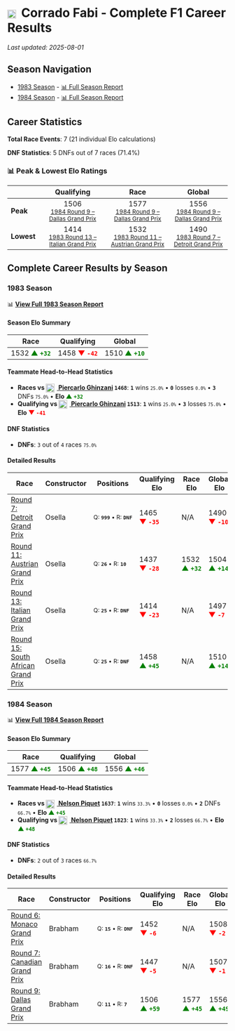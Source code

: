 # <img src="https://upload.wikimedia.org/wikipedia/commons/0/03/Flag_of_Italy.svg" alt="Italy" width="20" height="auto" style="vertical-align: middle; margin-right: 5px;" onerror="this.outerHTML='🇮🇹'; this.style.marginRight='5px';"/> Corrado Fabi - Complete F1 Career Results

*Last updated: 2025-08-01*

## Season Navigation

- [1983 Season](#1983-season) - [📊 Full Season Report](../seasons/1983-season-report)
- [1984 Season](#1984-season) - [📊 Full Season Report](../seasons/1984-season-report)

## Career Statistics

**Total Race Events**: 7 (21 individual Elo calculations)

**DNF Statistics**: 5 DNFs out of 7 races (71.4%)

### 📊 Peak & Lowest Elo Ratings

| &nbsp; | Qualifying | Race | Global |
|-------|------------|------|--------|
| **Peak** | <center> 1506 <br/><small> [1984 Round 9 – Dallas Grand Prix](../seasons/1984-season-report#round-9-dallas-grand-prix) </small></center> | <center> 1577 <br/><small> [1984 Round 9 – Dallas Grand Prix](../seasons/1984-season-report#round-9-dallas-grand-prix) </small></center> | <center> 1556  <br/><small> [1984 Round 9 – Dallas Grand Prix](../seasons/1984-season-report#round-9-dallas-grand-prix) </small></center> |
| **Lowest** | <center> 1414 <br/><small> [1983 Round 13 – Italian Grand Prix](../seasons/1983-season-report#round-13-italian-grand-prix) </small></center> | <center> 1532 <br/><small> [1983 Round 11 – Austrian Grand Prix](../seasons/1983-season-report#round-11-austrian-grand-prix) </small></center> | <center> 1490 <br/><small> [1983 Round 7 – Detroit Grand Prix](../seasons/1983-season-report#round-7-detroit-grand-prix) </small></center> |


## Complete Career Results by Season

### 1983 Season

📊 **[View Full 1983 Season Report](../seasons/1983-season-report)**

#### Season Elo Summary

| Race | Qualifying | Global |
|------|------------|--------|
| 1532 **<span style="color: green;">▲&nbsp;`+32`</span>** | 1458 **<span style="color: red;">▼&nbsp;`-42`</span>** | 1510 **<span style="color: green;">▲&nbsp;`+10`</span>** |

#### Teammate Head-to-Head Statistics

- **Races vs [<img src="https://upload.wikimedia.org/wikipedia/commons/0/03/Flag_of_Italy.svg" alt="Italy" width="20" height="auto" style="vertical-align: middle; margin-right: 5px;" onerror="this.outerHTML='🇮🇹'; this.style.marginRight='5px';"/> Piercarlo Ghinzani](piercarlo-ghinzani) `1468`**: **`1`** wins <small>`25.0%`</small> • **`0`** losses <small>`0.0%`</small> • **`3`** DNFs <small>`75.0%`</small> • **Elo <span style="color: green;">▲&nbsp;`+32`</span>**
- **Qualifying vs [<img src="https://upload.wikimedia.org/wikipedia/commons/0/03/Flag_of_Italy.svg" alt="Italy" width="20" height="auto" style="vertical-align: middle; margin-right: 5px;" onerror="this.outerHTML='🇮🇹'; this.style.marginRight='5px';"/> Piercarlo Ghinzani](piercarlo-ghinzani) `1513`**: **`1`** wins <small>`25.0%`</small> • **`3`** losses <small>`75.0%`</small> • **Elo <span style="color: red;">▼&nbsp;`-41`</span>**

#### DNF Statistics

- **DNFs**: `3` out of `4` races <small>`75.0%`</small>

#### Detailed Results

| Race | Constructor | Positions | Qualifying Elo | Race Elo | Global Elo | Teammate |
|------|-------------|-----------|----------------|----------|------------|----------|
| [Round 7: Detroit Grand Prix](../seasons/1983-season-report#round-7-detroit-grand-prix) | Osella | <small>Q:&nbsp;**`999`**&nbsp;•&nbsp;R:&nbsp;**`DNF`**</small> | 1465 **<span style="color: red;">▼&nbsp;`-35`</span>** | N/A | 1490 **<span style="color: red;">▼&nbsp;`-10`</span>** | [<img src="https://upload.wikimedia.org/wikipedia/commons/0/03/Flag_of_Italy.svg" alt="Italy" width="20" height="auto" style="vertical-align: middle; margin-right: 5px;" onerror="this.outerHTML='🇮🇹'; this.style.marginRight='5px';"/> Piercarlo Ghinzani](piercarlo-ghinzani)<br/><small>Q:&nbsp;**`24`**&nbsp;•&nbsp;R:&nbsp;**`DNF`**</small> |
| [Round 11: Austrian Grand Prix](../seasons/1983-season-report#round-11-austrian-grand-prix) | Osella | <small>Q:&nbsp;**`26`**&nbsp;•&nbsp;R:&nbsp;**`10`**</small> | 1437 **<span style="color: red;">▼&nbsp;`-28`</span>** | 1532 **<span style="color: green;">▲&nbsp;`+32`</span>** | 1504 **<span style="color: green;">▲&nbsp;`+14`</span>** | [<img src="https://upload.wikimedia.org/wikipedia/commons/0/03/Flag_of_Italy.svg" alt="Italy" width="20" height="auto" style="vertical-align: middle; margin-right: 5px;" onerror="this.outerHTML='🇮🇹'; this.style.marginRight='5px';"/> Piercarlo Ghinzani](piercarlo-ghinzani)<br/><small>Q:&nbsp;**`25`**&nbsp;•&nbsp;R:&nbsp;**`11`**</small> |
| [Round 13: Italian Grand Prix](../seasons/1983-season-report#round-13-italian-grand-prix) | Osella | <small>Q:&nbsp;**`25`**&nbsp;•&nbsp;R:&nbsp;**`DNF`**</small> | 1414 **<span style="color: red;">▼&nbsp;`-23`</span>** | N/A | 1497 **<span style="color: red;">▼&nbsp;`-7`</span>** | [<img src="https://upload.wikimedia.org/wikipedia/commons/0/03/Flag_of_Italy.svg" alt="Italy" width="20" height="auto" style="vertical-align: middle; margin-right: 5px;" onerror="this.outerHTML='🇮🇹'; this.style.marginRight='5px';"/> Piercarlo Ghinzani](piercarlo-ghinzani)<br/><small>Q:&nbsp;**`23`**&nbsp;•&nbsp;R:&nbsp;**`DNF`**</small> |
| [Round 15: South African Grand Prix](../seasons/1983-season-report#round-15-south-african-grand-prix) | Osella | <small>Q:&nbsp;**`25`**&nbsp;•&nbsp;R:&nbsp;**`DNF`**</small> | 1458 **<span style="color: green;">▲&nbsp;`+45`</span>** | N/A | 1510 **<span style="color: green;">▲&nbsp;`+14`</span>** | [<img src="https://upload.wikimedia.org/wikipedia/commons/0/03/Flag_of_Italy.svg" alt="Italy" width="20" height="auto" style="vertical-align: middle; margin-right: 5px;" onerror="this.outerHTML='🇮🇹'; this.style.marginRight='5px';"/> Piercarlo Ghinzani](piercarlo-ghinzani)<br/><small>Q:&nbsp;**`26`**&nbsp;•&nbsp;R:&nbsp;**`DNF`**</small> |

### 1984 Season

📊 **[View Full 1984 Season Report](../seasons/1984-season-report)**

#### Season Elo Summary

| Race | Qualifying | Global |
|------|------------|--------|
| 1577 **<span style="color: green;">▲&nbsp;`+45`</span>** | 1506 **<span style="color: green;">▲&nbsp;`+48`</span>** | 1556 **<span style="color: green;">▲&nbsp;`+46`</span>** |

#### Teammate Head-to-Head Statistics

- **Races vs [<img src="https://upload.wikimedia.org/wikipedia/commons/0/05/Flag_of_Brazil.svg" alt="Brazil" width="20" height="auto" style="vertical-align: middle; margin-right: 5px;" onerror="this.outerHTML='🇧🇷'; this.style.marginRight='5px';"/> Nelson Piquet](nelson-piquet) `1637`**: **`1`** wins <small>`33.3%`</small> • **`0`** losses <small>`0.0%`</small> • **`2`** DNFs <small>`66.7%`</small> • **Elo <span style="color: green;">▲&nbsp;`+45`</span>**
- **Qualifying vs [<img src="https://upload.wikimedia.org/wikipedia/commons/0/05/Flag_of_Brazil.svg" alt="Brazil" width="20" height="auto" style="vertical-align: middle; margin-right: 5px;" onerror="this.outerHTML='🇧🇷'; this.style.marginRight='5px';"/> Nelson Piquet](nelson-piquet) `1823`**: **`1`** wins <small>`33.3%`</small> • **`2`** losses <small>`66.7%`</small> • **Elo <span style="color: green;">▲&nbsp;`+48`</span>**

#### DNF Statistics

- **DNFs**: `2` out of `3` races <small>`66.7%`</small>

#### Detailed Results

| Race | Constructor | Positions | Qualifying Elo | Race Elo | Global Elo | Teammate |
|------|-------------|-----------|----------------|----------|------------|----------|
| [Round 6: Monaco Grand Prix](../seasons/1984-season-report#round-6-monaco-grand-prix) | Brabham | <small>Q:&nbsp;**`15`**&nbsp;•&nbsp;R:&nbsp;**`DNF`**</small> | 1452 **<span style="color: red;">▼&nbsp;`-6`</span>** | N/A | 1508 **<span style="color: red;">▼&nbsp;`-2`</span>** | [<img src="https://upload.wikimedia.org/wikipedia/commons/0/05/Flag_of_Brazil.svg" alt="Brazil" width="20" height="auto" style="vertical-align: middle; margin-right: 5px;" onerror="this.outerHTML='🇧🇷'; this.style.marginRight='5px';"/> Nelson Piquet](nelson-piquet)<br/><small>Q:&nbsp;**`9`**&nbsp;•&nbsp;R:&nbsp;**`DNF`**</small> |
| [Round 7: Canadian Grand Prix](../seasons/1984-season-report#round-7-canadian-grand-prix) | Brabham | <small>Q:&nbsp;**`16`**&nbsp;•&nbsp;R:&nbsp;**`DNF`**</small> | 1447 **<span style="color: red;">▼&nbsp;`-5`</span>** | N/A | 1507 **<span style="color: red;">▼&nbsp;`-1`</span>** | [<img src="https://upload.wikimedia.org/wikipedia/commons/0/05/Flag_of_Brazil.svg" alt="Brazil" width="20" height="auto" style="vertical-align: middle; margin-right: 5px;" onerror="this.outerHTML='🇧🇷'; this.style.marginRight='5px';"/> Nelson Piquet](nelson-piquet)<br/><small>Q:&nbsp;**`1`**&nbsp;•&nbsp;R:&nbsp;**`1`**</small> |
| [Round 9: Dallas Grand Prix](../seasons/1984-season-report#round-9-dallas-grand-prix) | Brabham | <small>Q:&nbsp;**`11`**&nbsp;•&nbsp;R:&nbsp;**`7`**</small> | 1506 **<span style="color: green;">▲&nbsp;`+59`</span>** | 1577 **<span style="color: green;">▲&nbsp;`+45`</span>** | 1556 **<span style="color: green;">▲&nbsp;`+49`</span>** | [<img src="https://upload.wikimedia.org/wikipedia/commons/0/05/Flag_of_Brazil.svg" alt="Brazil" width="20" height="auto" style="vertical-align: middle; margin-right: 5px;" onerror="this.outerHTML='🇧🇷'; this.style.marginRight='5px';"/> Nelson Piquet](nelson-piquet)<br/><small>Q:&nbsp;**`12`**&nbsp;•&nbsp;R:&nbsp;**`16`**</small> |

